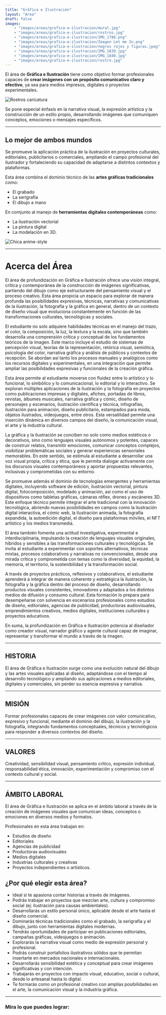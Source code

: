 ```yaml
---
title: "Gráfica e Ilustración"
layout: "Area"
draft: false
images:
    - "images/areas/grafica-e-ilustracion/mural.jpg"
    - "images/areas/grafica-e-ilustracion/rostros.jpg"
    - "images/areas/grafica-e-ilustracion/IMG_1788.png"
    - "images/areas/grafica-e-ilustracion/Imagen Let me In.png"
    - "images/areas/grafica-e-ilustracion/negros rojos y figuras.jpeg"
    - "images/areas/grafica-e-ilustracion/IMG_1839.jpg"
    - "images/areas/grafica-e-ilustracion/IMG_1840.jpg"
    - "images/areas/grafica-e-ilustracion/rostro.jpg"
---
```


El área de **Gráfica e Ilustración** tiene como objetivo formar profesionales capaces de **crear imágenes con un propósito comunicativo claro y efectivo**, ya sea para medios impresos, digitales o proyectos experimentales.

<!--more-->


![Rostros caricatura](/FAD-WebPage/images/areas/grafica-e-ilustracion/rostros.jpg)

Se pone especial énfasis en la narrativa visual, la expresión artística y la construcción de un estilo propio, desarrollando imágenes que comuniquen conceptos, emociones o mensajes específicos.

---

## Lo mejor de ambos mundos
Se promueve la aplicación práctica de la ilustración en proyectos culturales, editoriales, publicitarios o comerciales, ampliando el campo profesional del ilustrador y fortaleciendo su capacidad de adaptarse a distintos contextos y plataformas.

Esta área combina el dominio técnico de las **artes gráficas tradicionales** como: 
- El grabado
- La serigrafía 
- El dibujo a mano 

En comjunto al manejo de **herramientas digitales contemporáneas** como: 
- La ilustración vectorial
- La pintura digital
- La modelación en 3D.

![Chica anime-style](/FAD-WebPage/images/areas/grafica-e-ilustracion/chica.png)

---

# Acerca del Área

El área de profundización en Gráfica e Ilustración ofrece una visión integral, crítica y contemporánea de la construcción de imágenes significativas, partiendo del dibujo como eje estructurante del pensamiento visual y el proceso creativo. Esta área propicia un espacio para explorar de manera profunda las posibilidades expresivas, técnicas, narrativas y comunicativas de la ilustración, la fotografía y la gráfica en general, dentro de un contexto de diseño visual que evoluciona constantemente en función de las transformaciones culturales, tecnológicas y sociales.

El estudiante no solo adquiere habilidades técnicas en el manejo del trazo, el color, la composición, la luz, la textura y la escala, sino que también desarrolla una comprensión crítica y conceptual de los fundamentos teóricos de la imagen. Este marco incluye el estudio de sistemas de percepción visual, teorías de la representación, retórica visual, semiótica, psicología del color, narrativa gráfica y análisis de públicos y contextos de recepción. Se abordan así tanto los procesos manuales y analógicos como los recursos digitales y experimentales, en una integración que permite ampliar las posibilidades expresivas y funcionales de la creación gráfica.

Esta área permite al estudiante moverse con fluidez entre lo artístico y lo funcional, lo simbólico y lo comunicacional, lo editorial y lo interactivo. Se exploran múltiples aplicaciones de la ilustración y la fotografía en proyectos como publicaciones impresas y digitales, afiches, portadas de libros, revistas, álbumes musicales, narrativa gráfica y cómic, diseño de personajes y escenarios, ilustración científica y técnica, infografías, ilustración para animación, diseño publicitario, estampados para moda, objetos ilustrados, videojuegos, entre otros. Esta versatilidad permite una inserción dinámica en diversos campos del diseño, la comunicación visual, el arte y la industria cultural.

La gráfica y la ilustración se conciben no solo como medios estéticos o decorativos, sino como lenguajes visuales autónomos y potentes, capaces de construir relatos, transmitir emociones, comunicar conceptos complejos, visibilizar problemáticas sociales y generar experiencias sensoriales memorables. En este sentido, se estimula al estudiante a desarrollar una voz visual propia, crítica y ética, que le permita dialogar activamente con los discursos visuales contemporáneos y aportar propuestas relevantes, inclusivas y comprometidas con su entorno.

Se promueve además el dominio de tecnologías emergentes y herramientas digitales, incluyendo software de edición, ilustración vectorial, pintura digital, fotocomposición, modelado y animación, así como el uso de dispositivos como tabletas gráficas, cámaras réflex, drones y escáneres 3D. Este enfoque técnico permite integrar el arte tradicional con la innovación tecnológica, abriendo nuevas posibilidades en campos como la ilustración digital interactiva, el cómic web, la ilustración animada, la fotografía expandida, la autoedición digital, el diseño para plataformas móviles, el NFT artístico y los medios transmedia.

El área también fomenta una actitud investigativa, experimental e interdisciplinaria, impulsando la creación de lenguajes visuales originales, híbridos y sensibles a las transformaciones culturales y tecnológicas. Se invita al estudiante a experimentar con soportes alternativos, técnicas mixtas, procesos colaborativos y narrativas no convencionales, desde una mirada crítica y comprometida con temas como la diversidad, la equidad, la memoria, el territorio, la sostenibilidad y la transformación social.

A través de proyectos prácticos, reflexivos y colaborativos, el estudiante aprenderá a integrar de manera coherente y estratégica la ilustración, la fotografía y la gráfica dentro del proceso de diseño, desarrollando productos visuales consistentes, innovadores y adaptados a los distintos medios de difusión y consumo cultural. Esta formación lo prepara para desempeñarse con solvencia en escenarios profesionales como estudios de diseño, editoriales, agencias de publicidad, productoras audiovisuales, emprendimientos creativos, medios digitales, instituciones culturales y proyectos educativos.

En suma, la profundización en Gráfica e Ilustración potencia al diseñador como creador visual, narrador gráfico y agente cultural capaz de imaginar, representar y transformar el mundo a través de la imagen.

---

## HISTORIA

El área de Gráfica e Ilustración surge como una evolución natural del dibujo y las artes visuales aplicadas al diseño, adaptándose con el tiempo al desarrollo tecnológico y ampliando sus aplicaciones a medios editoriales, digitales y comerciales, sin perder su esencia expresiva y narrativa.

---

## MISIÓN

Formar profesionales capaces de crear imágenes con valor comunicativo, expresivo y funcional, mediante el dominio del dibujo, la ilustración y la fotografía, integrando fundamentos conceptuales, técnicos y tecnológicos para responder a diversos contextos del diseño.

---

## VALORES

Creatividad, sensibilidad visual, pensamiento crítico, expresión individual, responsabilidad ética, innovación, experimentación y compromiso con el contexto cultural y social.  

--- 

## ÁMBITO LABORAL
El área de Gráfica e Ilustración se aplica en el ámbito laboral a través de la creación de imágenes visuales que comunican ideas, conceptos o emociones en diversos medios y formatos. 

Profesionales en esta área trabajan en: 
*   Estudios de diseño
*   Editoriales
*   Agencias de publicidad
*   Productoras audiovisuales
*   Medios digitales
*   Industrias culturales y creativas
*   Proyectos independientes o artísticos.


## ¿Por qué elegir esta área?

*   Ideal si te apasiona contar historias a través de imágenes.
*   Podrás trabajar en proyectos que mezclan arte, cultura y compromiso social (ej: ilustración para causas ambientales).
*   Desarrollarás un estilo personal único, aplicable desde el arte hasta el diseño comercial.
*   Dominarás técnicas tradicionales como el grabado, la serigrafía y el dibujo, junto con herramientas digitales modernas.
*   Tendrás oportunidades de participar en publicaciones editoriales, campañas gráficas, videojuegos o animación.
*   Explorarás la narrativa visual como medio de expresión personal y profesional.
*   Podrás construir portafolios ilustrativos sólidos que te permitan insertarte en mercados nacionales e internacionales.
*   Desarrollarás sensibilidad estética y conceptual para crear imágenes significativas y con intención.
*   Trabajarás en proyectos con impacto visual, educativo, social o cultural, desde lo artesanal hasta lo digital.
*   Te formarás como un profesional creativo con amplias posibilidades en el arte, la comunicación visual y la industria gráfica.

---

###  Mira lo que puedes lograr: